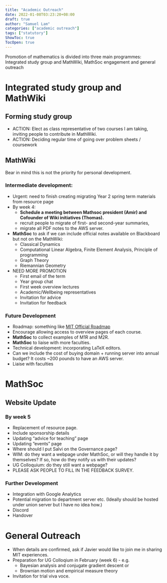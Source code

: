 ```yaml
---
title: "Academic Outreach"
date: 2022-01-08T03:23:20+08:00
draft: true
author: "Samuel Lam"
categories: ["academic outreach"]
tags: ["statutory"]
ShowToc: true
TocOpen: true
---
```


Promotion of mathematics is divided into three main programmes: Integrated study group and MathWiki, MathSoc engagement and general outreach

# Integrated study group and MathWiki

## Forming study group
- ACTION: Elect as class representative of two courses I am taking, inviting people to contribute in MathWiki.
- ACTION: Deciding regular time of going over problem sheets / coursework

## MathWiki
Bear in mind this is not the priority for personal development.

### Intermediate development: 
- Urgent: need to finish creating migrating Year 2 spring term materials from resource page  
- By week 4: 
    - **Schedule a meeting between Mathsoc president (Amir) and Cofounder of Wiki initiatives (Thomas).**
    - recruit people to migrate of first- and second-year summaries, 
    - migrate all PDF notes to the AWS server. 
- **MathSoc** to ask if we can include official notes available on Blackboard but not on the MathWiki:  
    - Classical Dynamics 
    - Computational Linear Algebra, Finite Element Analysis, Principle of programming 
    - Graph Theory 
    - Riemannian Geometry 
- NEED MORE PROMOTION 
    - First email of the term
    - Year group chat
    - First week overview lectures
    - Academic/Wellbeing representatives
    - Invitation for advice
    - Invitation for feedback

### Future Development 

- Roadmap: something like [MIT Official Roadmap](https://math.mit.edu/academics/undergrad/roadmaps.php)
- Encourage allowing access to overview pages of each course.
- **MathSoc** to collect examples of M1R and M2R. 
- **MathSoc** to liaise with more faculties.
- Technical development: incorporating LaTeX editors. 
- Can we include the cost of buying domain + running server into annual budget? It costs ~200 pounds to have an AWS server. 
- Liaise with faculties 

# MathSoc 

## Website Update 

### By week 5 
- Replacement of resource page. 
- Include sponsorship details
- Updating “advice for teaching” page 
- Updating “events” page 
- Where should I put Salvi on the Governance page?
- WIM: do they want a webpage under MathSoc, or will they handle it by themselves? If so, how do they notify us with their updates? 
- UG Colloquium: do they still want a webpage? 
- PLEASE ASK PEOPLE TO FILL IN THE FEEDBACK SURVEY. 

### Further Development
- Integration with Google Analytics 
- Potential migration to department server etc. (Ideally should be hosted under union server but I have no idea how.) 
- Discord
- Handover

# General Outreach
- When details are confirmed, ask if Javier would like to join me in sharing MIT experiences.
- Preparation for UG Colloqium in February (week 6) - e.g. 
    - Bayesian analysis and conjugate gradient descent or 
    - Brownian motion and empirical measure theory
- Invitation for trial viva voce.

